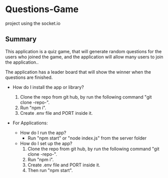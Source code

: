 # Questions-Game
project using the socket.io

## Summary
This application is a quiz game, that will generate random questions for the users who joined the game, and the application will allow many users to join the application..

The application has a leader board that will show the winner when the questions are finished.  

- How do I install the app or library?
  1. Clone the repo from git hub, by run the following command "git clone -repo-".
  3. Run "npm i".
  4. Create .env file and PORT inside it.


- For Applications:
  - How do I run the app?
    - Run "npm start" or "node index.js" from the server folder
  - How do I set up the app?
    1. Clone the repo from git hub, by run the following command "git clone -repo-".
    3. Run "npm i".
    4. Create .env file and PORT inside it.
    5. Then run "npm start".

